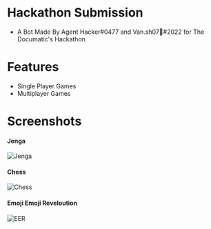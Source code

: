 # Hackathon Submission
- A Bot Made By Agent Hacker#0477 and Van.sh07🥀#2022 for The Documatic's Hackathon
# Features 
- Single Player Games
- Multiplayer Games
# Screenshots
#### Jenga
![Jenga](https://cdn.discordapp.com/attachments/915957351935270933/929976987701878874/unknown.png)
#### Chess
![Chess](https://cdn.discordapp.com/attachments/915957351935270933/929977714620895292/unknown.png)
#### Emoji Emoji Reveloution
![EER](https://cdn.discordapp.com/attachments/915957351935270933/929977953083867216/unknown.png)
